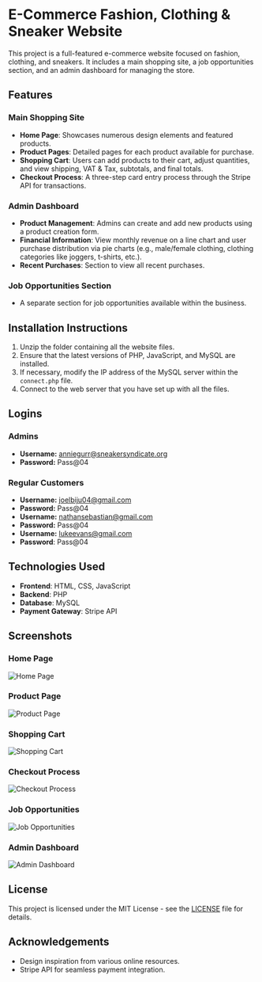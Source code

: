 # E-Commerce Fashion, Clothing & Sneaker Website

This project is a full-featured e-commerce website focused on fashion, clothing, and sneakers. It includes a main shopping site, a job opportunities section, and an admin dashboard for managing the store.

## Features

### Main Shopping Site

- **Home Page**: Showcases numerous design elements and featured products.
- **Product Pages**: Detailed pages for each product available for purchase.
- **Shopping Cart**: Users can add products to their cart, adjust quantities, and view shipping, VAT & Tax, subtotals, and final totals.
- **Checkout Process**: A three-step card entry process through the Stripe API for transactions.

### Admin Dashboard

- **Product Management**: Admins can create and add new products using a product creation form.
- **Financial Information**: View monthly revenue on a line chart and user purchase distribution via pie charts (e.g., male/female clothing, clothing categories like joggers, t-shirts, etc.).
- **Recent Purchases**: Section to view all recent purchases.

### Job Opportunities Section

- A separate section for job opportunities available within the business.

## Installation Instructions

1. Unzip the folder containing all the website files.
2. Ensure that the latest versions of PHP, JavaScript, and MySQL are installed.
3. If necessary, modify the IP address of the MySQL server within the `connect.php` file.
4. Connect to the web server that you have set up with all the files.


## Logins
### Admins
- **Username:** anniegurr@sneakersyndicate.org
- **Password:** Pass@04
### Regular Customers
- **Username:** joelbiju04@gmail.com
- **Password:** Pass@04
- **Username:** nathansebastian@gmail.com
- **Password:** Pass@04
- **Username:** lukeevans@gmail.com
- **Password**: Pass@04

## Technologies Used

- **Frontend**: HTML, CSS, JavaScript
- **Backend**: PHP
- **Database**: MySQL
- **Payment Gateway**: Stripe API

## Screenshots

### Home Page
![Home Page](path/to/homepage/screenshot.png)

### Product Page
![Product Page](path/to/productpage/screenshot.png)

### Shopping Cart
![Shopping Cart](path/to/shoppingcart/screenshot.png)

### Checkout Process
![Checkout Process](path/to/checkout/screenshot.png)

### Job Opportunities
![Job Opportunities](path/to/jobopportunities/screenshot.png)

### Admin Dashboard
![Admin Dashboard](path/to/admindashboard/screenshot.png)

## License

This project is licensed under the MIT License - see the [LICENSE](LICENSE) file for details.

## Acknowledgements

- Design inspiration from various online resources.
- Stripe API for seamless payment integration.

